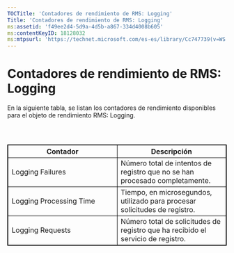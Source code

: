 ```yaml
---
TOCTitle: 'Contadores de rendimiento de RMS: Logging'
Title: 'Contadores de rendimiento de RMS: Logging'
ms:assetid: 'f49ee2d4-5d9a-4d5b-a867-334d4008b605'
ms:contentKeyID: 18128032
ms:mtpsurl: 'https://technet.microsoft.com/es-es/library/Cc747739(v=WS.10)'
---
```


Contadores de rendimiento de RMS: Logging
=========================================

En la siguiente tabla, se listan los contadores de rendimiento disponibles para el objeto de rendimiento RMS: Logging.

###  

 
<p> </p>
<table style="border:1px solid black;">
<colgroup>
<col width="50%" />
<col width="50%" />
</colgroup>
<thead>
<tr class="header">
<th style="border:1px solid black;" >Contador</th>
<th style="border:1px solid black;" >Descripción</th>
</tr>
</thead>
<tbody>
<tr class="odd">
<td style="border:1px solid black;">Logging Failures</td>
<td style="border:1px solid black;">Número total de intentos de registro que no se han procesado completamente.</td>
</tr>
<tr class="even">
<td style="border:1px solid black;">Logging Processing Time</td>
<td style="border:1px solid black;">Tiempo, en microsegundos, utilizado para procesar solicitudes de registro.</td>
</tr>
<tr class="odd">
<td style="border:1px solid black;">Logging Requests</td>
<td style="border:1px solid black;">Número total de solicitudes de registro que ha recibido el servicio de registro.</td>
</tr>
</tbody>
</table>
